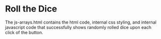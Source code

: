 # Roll the Dice

The js-arrays.html contains the html code, internal css styling, and internal javascript code that successfully shows randomly rolled dice upon each click of the button.
